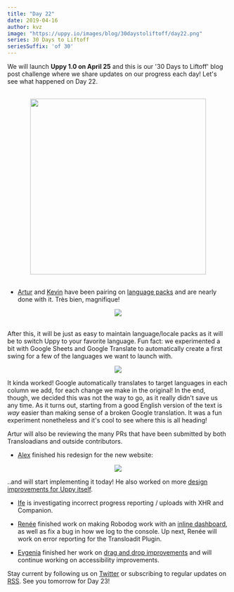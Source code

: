 ```yaml
---
title: "Day 22"
date: 2019-04-16
author: kvz
image: "https://uppy.io/images/blog/30daystoliftoff/day22.png"
series: 30 Days to Liftoff
seriesSuffix: 'of 30'
---
```


We will launch **Uppy 1.0 on April 25** and this is our '30 Days to Liftoff' blog post challenge where we share updates on our progress each day! Let's see what happened on Day 22.

<center><br /><img width="400" src="/images/blog/30daystoliftoff/day22.png"><br /><br /></center>

<!--more-->

- [Artur](https://github.com/arturi) and [Kevin](https://github.com/kvz) have been pairing on [language packs](https://github.com/transloadit/uppy/pull/1443) and are nearly done with it. Très bien, magnifique!

<center><img src="/images/blog/30daystoliftoff/localetodos.png"><br/><br/></center>

After this, it will be just as easy to maintain language/locale packs as it will be to switch Uppy to your favorite language. Fun fact: we experimented a bit with Google Sheets and Google Translate to automatically create a first swing for a few of the languages we want to launch with.

<center><a rel="noreferrer noopener" target="_blank" href="/images/blog/30daystoliftoff/sheetstranslate.png"><img src="/images/blog/30daystoliftoff/sheetstranslate.png"></a></center>

It kinda worked! Google automatically translates to target languages in each column we add, for each change we make in the original! In the end, though, we decided this was not the way to go, as it really didn't save us any time. As it turns out, starting from a good English version of the text is _way_ easier than making sense of a broken Google translation. It was a fun experiment nonetheless and it's cool to see where this is all heading!

Artur will also be reviewing the many PRs that have been submitted by both Transloadians and outside contributors.

- [Alex](https://github.com/nqst) finished his redesign for the new website:

<center><a rel="noreferrer noopener" target="_blank" href="/images/blog/30daystoliftoff/webdesign2.png"><img src="/images/blog/30daystoliftoff/webdesign2.png"></a></center>

..and will start implementing it today! He also worked on more [design improvements for Uppy itself](https://github.com/transloadit/uppy/pull/1452).

- [Ife](https://github.com/ifedapoolarewaju) is investigating incorrect progress reporting / uploads with XHR and Companion.

- [Renée](https://github.com/goto-bus-stop) finished work on making Robodog work with an [inline dashboard](https://github.com/transloadit/uppy/pull/1450), as well as fix a bug in how we log to the console. Up next, Renée will work on error reporting for the Transloadit Plugin.

- [Evgenia](https://github.com/lakesare) finished her work on [drag and drop improvements](https://github.com/transloadit/uppy/pull/1440) and will continue working on accessibility improvements.


Stay current by following us on [Twitter](https://twitter.com/uppy_io) or subscribing to regular updates on [RSS](https://uppy.io/atom.xml). See you tomorrow for Day 23!
